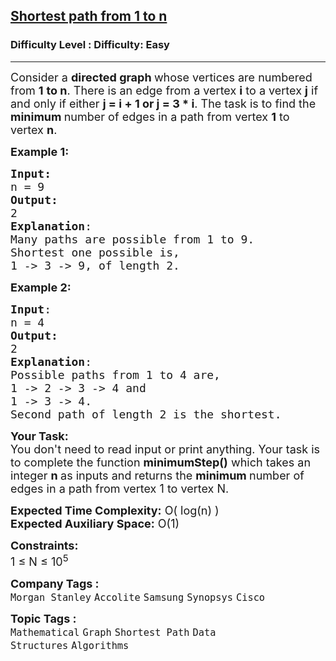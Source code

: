 <h2><a href="https://www.geeksforgeeks.org/problems/shortest-path-from-1-to-n0156/1?page=4&company=Samsung&sortBy=submissions">Shortest path from 1 to n</a></h2><h3>Difficulty Level : Difficulty: Easy</h3><hr><div class="problems_problem_content__Xm_eO"><p><span style="font-size: 18px;">Consider a <strong>directed graph </strong>whose vertices are numbered from <strong>1</strong> <strong>to n</strong>. There is an edge from a vertex <strong>i</strong> to a vertex <strong>j</strong> if and only if either <strong>j = i + 1 or j = 3 * i</strong>. The task is to find the <strong>minimum </strong>number of edges in a path from vertex <strong>1</strong> to vertex <strong>n</strong>.</span></p>
<p><span style="font-size: 18px;"><strong>Example 1:</strong></span></p>
<pre><span style="font-size: 18px;"><strong>Input:
</strong>n = 9
<strong>Output:</strong>
2
<strong>Explanation</strong>:
Many paths are possible from 1 to 9.<br>Shortest one possible is,<br>1 -&gt; 3 -&gt; 9, of length 2.</span></pre>
<p><span style="font-size: 18px;"><strong>Example 2:</strong></span></p>
<pre><span style="font-size: 18px;"><strong>Input</strong>:
n = 4
<strong>Output:</strong>
2
<strong>Explanation</strong>:
Possible paths from 1 to 4 are,<br>1 -&gt; 2 -&gt; 3 -&gt; 4 and<br>1 -&gt; 3 -&gt; 4.<br>Second path of length 2 is the shortest.</span></pre>
<p><span style="font-size: 18px;"><strong>Your Task:&nbsp;&nbsp;</strong><br>You don't need to read input or print anything. Your task is to complete the function&nbsp;<strong>minimumStep()</strong> which takes an integer <strong>n</strong><strong> </strong>as inputs and returns the <strong>minimum </strong>number of edges in a path from vertex 1 to vertex N.</span></p>
<p><span style="font-size: 18px;"><strong>Expected Time Complexity:</strong> O( log(n) )<br><strong>Expected Auxiliary Space:</strong>&nbsp;O(1)</span></p>
<p><span style="font-size: 18px;"><strong>Constraints:</strong><br>1 ≤ N ≤ 10<sup>5</sup></span></p></div><p><span style=font-size:18px><strong>Company Tags : </strong><br><code>Morgan Stanley</code>&nbsp;<code>Accolite</code>&nbsp;<code>Samsung</code>&nbsp;<code>Synopsys</code>&nbsp;<code>Cisco</code>&nbsp;<br><p><span style=font-size:18px><strong>Topic Tags : </strong><br><code>Mathematical</code>&nbsp;<code>Graph</code>&nbsp;<code>Shortest Path</code>&nbsp;<code>Data Structures</code>&nbsp;<code>Algorithms</code>&nbsp;